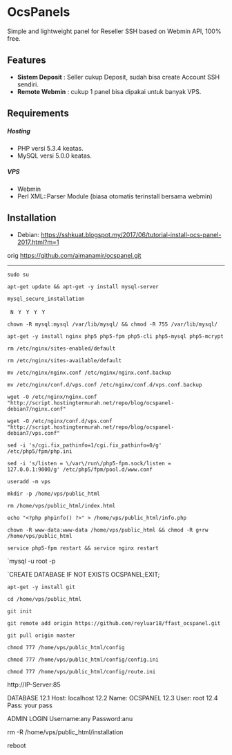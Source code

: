 OcsPanels
=========
Simple and lightweight panel for Reseller SSH based on Webmin API, 100% free.

Features
-------
* **Sistem Deposit** : Seller cukup Deposit, sudah bisa create Account SSH sendiri.
* **Remote Webmin** : cukup 1 panel bisa dipakai untuk banyak VPS.

Requirements
---------

##### Hosting
* PHP versi 5.3.4 keatas.
* MySQL versi 5.0.0 keatas.

##### VPS
* Webmin
* Perl XML::Parser Module (biasa otomatis terinstall bersama webmin)

Installation
------------
* Debian: https://sshkuat.blogspot.my/2017/06/tutorial-install-ocs-panel-2017.html?m=1

orig
https://github.com/aimanamir/ocspanel.git

-----

`sudo su`

`apt-get update && apt-get -y install mysql-server`


`mysql_secure_installation`

 ` N`
 ` Y`
 ` Y`
 ` Y`
 ` Y`

`chown -R mysql:mysql /var/lib/mysql/ && chmod -R 755 /var/lib/mysql/`

`apt-get -y install nginx php5 php5-fpm php5-cli php5-mysql php5-mcrypt`

`rm /etc/nginx/sites-enabled/default`

`rm /etc/nginx/sites-available/default`

`mv /etc/nginx/nginx.conf /etc/nginx/nginx.conf.backup`

`mv /etc/nginx/conf.d/vps.conf /etc/nginx/conf.d/vps.conf.backup`

`wget -O /etc/nginx/nginx.conf "http://script.hostingtermurah.net/repo/blog/ocspanel-debian7/nginx.conf"`

`wget -O /etc/nginx/conf.d/vps.conf "http://script.hostingtermurah.net/repo/blog/ocspanel-debian7/vps.conf"`

`sed -i 's/cgi.fix_pathinfo=1/cgi.fix_pathinfo=0/g' /etc/php5/fpm/php.ini`

`sed -i 's/listen = \/var\/run\/php5-fpm.sock/listen = 127.0.0.1:9000/g' /etc/php5/fpm/pool.d/www.conf`

`useradd -m vps`

`mkdir -p /home/vps/public_html`

`rm /home/vps/public_html/index.html`

`echo "<?php phpinfo() ?>" > /home/vps/public_html/info.php`

`chown -R www-data:www-data /home/vps/public_html && chmod -R g+rw /home/vps/public_html`

`service php5-fpm restart && service nginx restart`


`mysql -u root -p

`CREATE DATABASE IF NOT EXISTS OCSPANEL;EXIT;

`apt-get -y install git`

`cd /home/vps/public_html`

`git init`

`git remote add origin https://github.com/reyluar18/ffast_ocspanel.git`

`git pull origin master`

`chmod 777 /home/vps/public_html/config`

`chmod 777 /home/vps/public_html/config/config.ini`

`chmod 777 /home/vps/public_html/config/route.ini`


http://IP-Server:85

DATABASE
12.1  Host: localhost 
12.2  Name: OCSPANEL 
12.3  User: root 
12.4  Pass: your pass

ADMIN LOGIN
Username:any
Password:anu

rm -R /home/vps/public_html/installation

reboot
